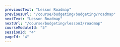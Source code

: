 ```yaml
---
previousText: "Lesson Roadmap"
previousUrl: "/course/budgeting/budgeting/roadmap"
nextText: "Lesson Roadmap"
nextUrl: "/course/budgeting/lesson3/roadmap"
courseModuleId: "5"
sessionId: "4"
pageId: "4"
---
```



<sparkle-animation-player src="./animation/m3l2.js" composition="3FC01BEEAB397745AD18E137FCE8B315"></sparkle-animation-player>
